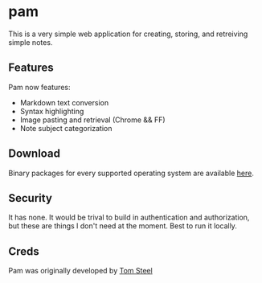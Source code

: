 pam
===
This is a very simple web application for creating, storing, and retreiving simple notes.

## Features
Pam now features:
* Markdown text conversion
* Syntax highlighting
* Image pasting and retrieval (Chrome && FF)
* Note subject categorization

## Download
Binary packages for every supported operating system are available [here](https://github.com/mattburch/pam/releases/latest).

## Security
It has none. It would be trival to build in authentication and authorization, but these are things I don't need at the moment. Best to run it locally.

## Creds
Pam was originally developed by [Tom Steel](https://github.com/tomsteele)
